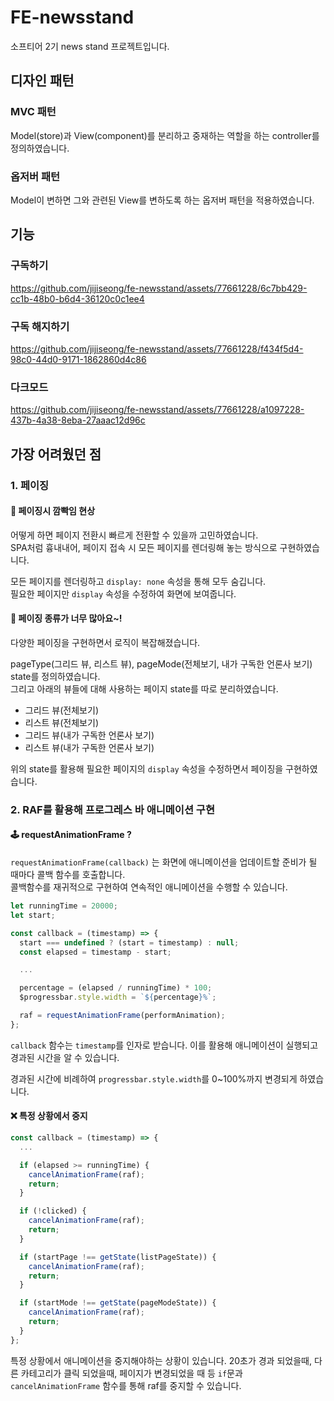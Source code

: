 # FE-newsstand

소프티어 2기 news stand 프로젝트입니다.

## 디자인 패턴

### MVC 패턴

Model(store)과 View(component)를 분리하고 중재하는 역할을 하는 controller를 정의하였습니다.

### 옵저버 패턴

Model이 변하면 그와 관련된 View를 변하도록 하는 옵저버 패턴을 적용하였습니다.

## 기능

### 구독하기

https://github.com/jijiseong/fe-newsstand/assets/77661228/6c7bb429-cc1b-48b0-b6d4-36120c0c1ee4

### 구독 해지하기
https://github.com/jijiseong/fe-newsstand/assets/77661228/f434f5d4-98c0-44d0-9171-1862860d4c86

### 다크모드

https://github.com/jijiseong/fe-newsstand/assets/77661228/a1097228-437b-4a38-8eba-27aaac12d96c

## 가장 어려웠던 점

### 1. 페이징

#### 🌟 페이징시 깜빡임 현상

어떻게 하면 페이지 전환시 빠르게 전환할 수 있을까 고민하였습니다.  
SPA처럼 흉내내어, 페이지 접속 시 모든 페이지를 렌더링해 놓는 방식으로 구현하였습니다.

모든 페이지를 렌더링하고 `display: none` 속성을 통해 모두 숨깁니다.  
필요한 페이지만 `display` 속성을 수정하여 화면에 보여줍니다.

#### 📔 페이징 종류가 너무 많아요~!

다양한 페이징을 구현하면서 로직이 복잡해졌습니다.

pageType(그리드 뷰, 리스트 뷰), pageMode(전체보기, 내가 구독한 언론사 보기) state를 정의하였습니다.  
그리고 아래의 뷰들에 대해 사용하는 페이지 state를 따로 분리하였습니다.

- 그리드 뷰(전체보기)
- 리스트 뷰(전체보기)
- 그리드 뷰(내가 구독한 언론사 보기)
- 리스트 뷰(내가 구독한 언론사 보기)

위의 state를 활용해 필요한 페이지의 `display` 속성을 수정하면서 페이징을 구현하였습니다.

### 2. RAF를 활용해 프로그레스 바 애니메이션 구현

#### 🕹️ requestAnimationFrame ?

`requestAnimationFrame(callback)` 는 화면에 애니메이션을 업데이트할 준비가 될 때마다 콜백 함수를 호출합니다.  
콜백함수를 재귀적으로 구현하여 연속적인 애니메이션을 수행할 수 있습니다.

```javascript
let runningTime = 20000;
let start;

const callback = (timestamp) => {
  start === undefined ? (start = timestamp) : null;
  const elapsed = timestamp - start;

  ...

  percentage = (elapsed / runningTime) * 100;
  $progressbar.style.width = `${percentage}%`;

  raf = requestAnimationFrame(performAnimation);
};
```

`callback` 함수는 `timestamp`를 인자로 받습니다.
이를 활용해 애니메이션이 실행되고 경과된 시간을 알 수 있습니다.

경과된 시간에 비례하여 `progressbar.style.width`를 0~100%까지 변경되게 하였습니다.

#### ❌ 특정 상황에서 중지


```javascript
const callback = (timestamp) => {
  ...

  if (elapsed >= runningTime) {
    cancelAnimationFrame(raf);
    return;
  }

  if (!clicked) {
    cancelAnimationFrame(raf);
    return;
  }

  if (startPage !== getState(listPageState)) {
    cancelAnimationFrame(raf);
    return;
  }

  if (startMode !== getState(pageModeState)) {
    cancelAnimationFrame(raf);
    return;
  }
};
```
특정 상황에서 애니메이션을 중지해야하는 상황이 있습니다.
20초가 경과 되었을때, 다른 카테고리가 클릭 되었을때, 페이지가 변경되었을 때 등 `if`문과 `cancelAnimationFrame` 함수를 통해 raf를 중지할 수 있습니다.
